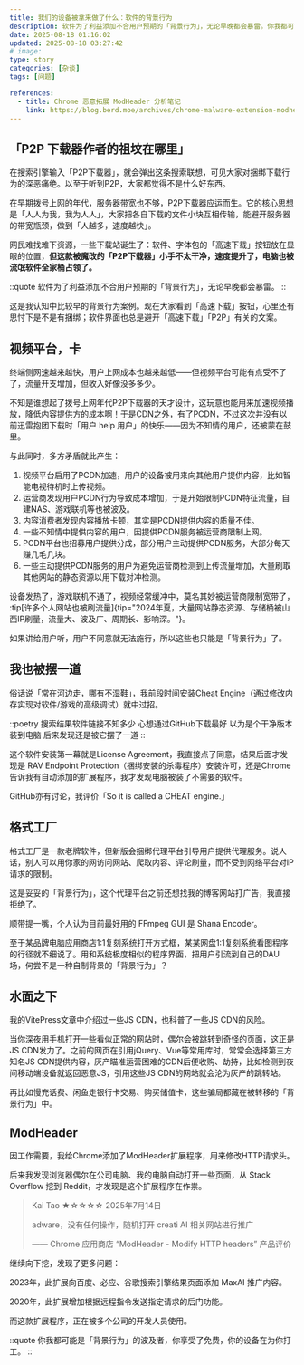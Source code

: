 ```yaml
---
title: 我们的设备被拿来做了什么：软件的背景行为
description: 软件为了利益添加不合用户预期的「背景行为」，无论早晚都会暴雷。你我都可能是「背景行为」的波及者，你享受了免费，你的设备在为你打工。
date: 2025-08-18 01:16:02
updated: 2025-08-18 03:27:42
# image:
type: story
categories: [杂谈]
tags: [问题]

references:
  - title: Chrome 恶意拓展 ModHeader 分析笔记
    link: https://blog.berd.moe/archives/chrome-malware-extension-modheader/
---
```


## 「P2P 下载器作者的祖坟在哪里」

在搜索引擎输入「P2P下载器」，就会弹出这条搜索联想，可见大家对捆绑下载行为的深恶痛绝。以至于听到P2P，大家都觉得不是什么好东西。

在早期拨号上网的年代，服务器带宽也不够，P2P下载器应运而生。它的核心思想是「人人为我，我为人人」，大家把各自下载的文件小块互相传输，能避开服务器的带宽瓶颈，做到「人越多，速度越快」。

网民难找难下资源，一些下载站诞生了：软件、字体包的「高速下载」按钮放在显眼的位置，**但这款被魔改的「P2P下载器」小手不太干净，速度提升了，电脑也被流氓软件全家桶占领了。**

::quote
软件为了利益添加不合用户预期的「背景行为」，无论早晚都会暴雷。
::

这是我认知中比较早的背景行为案例。现在大家看到「高速下载」按钮，心里还有思忖下是不是有捆绑；软件界面也总是避开「高速下载」「P2P」有关的文案。

## 视频平台，卡

终端侧网速越来越快，用户上网成本也越来越低——但视频平台可能有点受不了了，流量开支增加，但收入好像没多多少。

不知是谁想起了拨号上网年代P2P下载器的天才设计，这玩意也能用来加速视频播放，降低内容提供方的成本啊！于是CDN之外，有了PCDN，不过这次并没有以前迅雷抱团下载时「用户 help 用户」的快乐——因为不知情的用户，还被蒙在鼓里。

与此同时，多方矛盾就此产生：

1. 视频平台启用了PCDN加速，用户的设备被用来向其他用户提供内容，比如智能电视待机时上传视频。
2. 运营商发现用户PCDN行为导致成本增加，于是开始限制PCDN特征流量，自建NAS、游戏联机等也被波及。
3. 内容消费者发现内容播放卡顿，其实是PCDN提供内容的质量不佳。
4. 一些不知情中提供内容的用户，因提供PCDN服务被运营商限制上网。
5. PCDN平台也招募用户提供分成，部分用户主动提供PCDN服务，大部分每天赚几毛几块。
6. 一些主动提供PCDN服务的用户为避免运营商检测到上传流量增加，大量刷取其他网站的静态资源以用下载对冲检测。

设备发热了，游戏联机不通了，视频经常缓冲中，莫名其妙被运营商限制宽带了， :tip[许多个人网站也被刷流量]{tip="2024年夏，大量网站静态资源、存储桶被山西IP刷量，流量大、波及广、周期长、影响深。"}。

如果讲给用户听，用户不同意就无法施行，所以这些也只能是「背景行为」了。

## 我也被摆一道

俗话说「常在河边走，哪有不湿鞋」，我前段时间安装Cheat Engine（通过修改内存实现对软件/游戏的高级调试）就中过招。

::poetry
搜索结果软件链接不知多少
心想通过GitHub下载最好
以为是个干净版本装到电脑
后来发现还是被它摆了一道
::

这个软件安装第一幕就是License Agreement，我直接点了同意，结果后面才发现是 RAV Endpoint Protection（捆绑安装的杀毒程序）安装许可，还是Chrome告诉我有自动添加的扩展程序，我才发现电脑被装了不需要的软件。

GitHub亦有讨论，我评价「So it is called a CHEAT engine.」

## 格式工厂

格式工厂是一款老牌软件，但新版会捆绑代理平台引导用户提供代理服务。说人话，别人可以用你家的网访问网站、爬取内容、评论刷量，而不受到网络平台对IP请求的限制。

这是妥妥的「背景行为」，这个代理平台之前还想找我的博客网站打广告，我直接拒绝了。

顺带提一嘴，个人认为目前最好用的 FFmpeg GUI 是 Shana Encoder。

至于某品牌电脑应用商店1:1复刻系统打开方式框，某某网盘1:1复刻系统看图程序的行径就不细说了。用和系统极度相似的程序界面，把用户引流到自己的DAU场，何尝不是一种自制背景的「背景行为」？

## 水面之下

我的VitePress文章中介绍过一些JS CDN，也科普了一些JS CDN的风险。

当你深夜用手机打开一些看似正常的网站时，偶尔会被跳转到奇怪的页面，这正是JS CDN发力了。之前的网页在引用jQuery、Vue等常用库时，常常会选择第三方知名JS CDN提供内容，灰产瞄准运营困难的CDN后便收购、劫持，比如检测到夜间移动端设备就返回恶意JS，引用这些JS CDN的网站就会沦为灰产的跳转站。

再比如慢充话费、闲鱼走银行卡交易、购买储值卡，这些骗局都藏在被转移的「背景行为」中。

## ModHeader

因工作需要，我给Chrome添加了ModHeader扩展程序，用来修改HTTP请求头。

后来我发现浏览器偶尔在公司电脑、我的电脑自动打开一些页面，从 Stack Overflow 挖到 Reddit，才发现是这个扩展程序在作祟。

> Kai Tao ★☆☆☆☆ 2025年7月14日
>
> adware，没有任何操作，随机打开 creati AI 相关网站进行推广
>
> —— Chrome 应用商店 “ModHeader - Modify HTTP headers” 产品评价

继续向下挖，发现了更多问题：

2023年，此扩展向百度、必应、谷歌搜索引擎结果页面添加 MaxAI 推广内容。

2020年，此扩展增加根据远程指令发送指定请求的后门功能。

而这款扩展程序，正在被多个公司的开发人员使用。

::quote
你我都可能是「背景行为」的波及者，你享受了免费，你的设备在为你打工。
::
